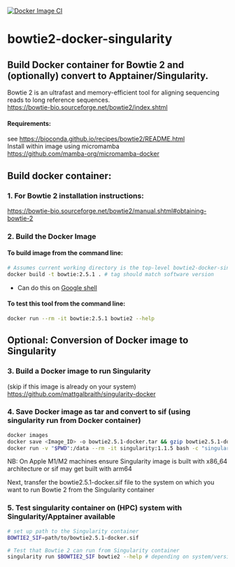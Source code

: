 [![Docker Image CI](https://github.com/mattgalbraith/bowtie2-docker-singularity/actions/workflows/docker-image.yml/badge.svg)](https://github.com/mattgalbraith/bowtie2-docker-singularity/actions/workflows/docker-image.yml)

# bowtie2-docker-singularity

## Build Docker container for Bowtie 2 and (optionally) convert to Apptainer/Singularity.  

Bowtie 2 is an ultrafast and memory-efficient tool for aligning sequencing reads to long reference sequences.  
https://bowtie-bio.sourceforge.net/bowtie2/index.shtml  
  
#### Requirements:
see https://bioconda.github.io/recipes/bowtie2/README.html  
Install within image using micromamba  
https://github.com/mamba-org/micromamba-docker  
  
## Build docker container:  

### 1. For Bowtie 2 installation instructions:  
https://bowtie-bio.sourceforge.net/bowtie2/manual.shtml#obtaining-bowtie-2  


### 2. Build the Docker Image

#### To build image from the command line:  
``` bash
# Assumes current working directory is the top-level bowtie2-docker-singularity directory
docker build -t bowtie:2.5.1 . # tag should match software version
```
* Can do this on [Google shell](https://shell.cloud.google.com)

#### To test this tool from the command line:
``` bash
docker run --rm -it bowtie:2.5.1 bowtie2 --help 
```

## Optional: Conversion of Docker image to Singularity  

### 3. Build a Docker image to run Singularity  
(skip if this image is already on your system)  
https://github.com/mattgalbraith/singularity-docker

### 4. Save Docker image as tar and convert to sif (using singularity run from Docker container)  
``` bash
docker images
docker save <Image_ID> -o bowtie2.5.1-docker.tar && gzip bowtie2.5.1-docker.tar # = IMAGE_ID of Bowtie2 image
docker run -v "$PWD":/data --rm -it singularity:1.1.5 bash -c "singularity build /data/bowtie2.5.1-docker.sif docker-archive:///data/bowtie2.5.1-docker.tar.gz"
```
NB: On Apple M1/M2 machines ensure Singularity image is built with x86_64 architecture or sif may get built with arm64  

Next, transfer the bowtie2.5.1-docker.sif file to the system on which you want to run Bowtie 2 from the Singularity container  

### 5. Test singularity container on (HPC) system with Singularity/Apptainer available  
``` bash
# set up path to the Singularity container
BOWTIE2_SIF=path/to/bowtie2.5.1-docker.sif

# Test that Bowtie 2 can run from Singularity container
singularity run $BOWTIE2_SIF bowtie2 --help # depending on system/version, singularity may be called apptainer
```